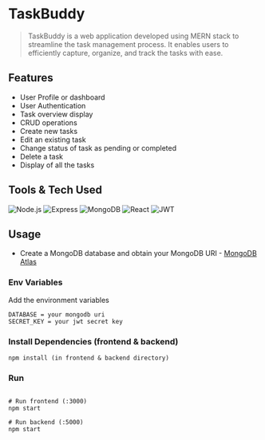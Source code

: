 # TaskBuddy

> TaskBuddy is a web application developed using MERN stack to streamline the task management process. It enables users to efficiently capture, organize, and track the tasks with ease.


## Features

- User Profile or dashboard
- User Authentication
- Task overview display
- CRUD operations
- Create new tasks
- Edit an existing task
- Change status of task as pending or completed
- Delete a task
- Display of all the tasks

## Tools & Tech Used

  ![Node.js](https://img.shields.io/static/v1?style=for-the-badge&message=Node.js&color=339933&logo=Node.js&logoColor=FFFFFF&label=)
  ![Express](https://img.shields.io/static/v1?style=for-the-badge&message=Express&color=FFFFFF&logo=Express&logoColor=000000&label=)
  ![MongoDB](https://img.shields.io/static/v1?style=for-the-badge&message=MongoDB&color=47A248&logo=MongoDB&logoColor=FFFFFF&label=)
  ![React](https://img.shields.io/static/v1?style=for-the-badge&message=React&color=222222&logo=React&logoColor=61DAFB&label=)
  ![JWT](https://img.shields.io/static/v1?style=for-the-badge&message=JSON+Web+Tokens&color=000000&logo=JSON+Web+Tokens&logoColor=FFFFFF&label=)
  


## Usage

- Create a MongoDB database and obtain your MongoDB URI - [MongoDB Atlas](https://www.mongodb.com/cloud/atlas/register)

### Env Variables

Add the environment variables

```
DATABASE = your mongodb uri
SECRET_KEY = your jwt secret key
```

### Install Dependencies (frontend & backend)

```
npm install (in frontend & backend directory)
```

### Run

```

# Run frontend (:3000)
npm start

# Run backend (:5000)
npm start
```